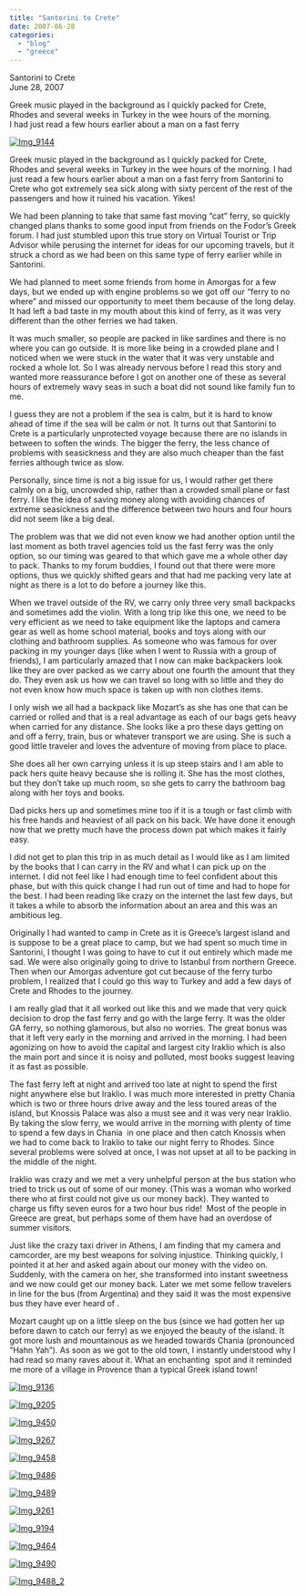 ```yaml
---
title: "Santorini to Crete"
date: 2007-06-28
categories: 
  - "blog"
  - "greece"
---
```


Santorini to Crete  
June 28, 2007

Greek music played in the background as I quickly packed for Crete,  
Rhodes and several weeks in Turkey in the wee hours of the morning.  
I had just read a few hours earlier about a man on a fast ferry

<!--more-->

[![Img_9144](https://pub-ac94b3f306b24c0dba4238943c97f2e1.r2.dev/soultravelers3/images/2008/03/04/img_9144.png "Img_9144")](https://pub-ac94b3f306b24c0dba4238943c97f2e1.r2.dev/photos/uncategorized/2008/03/04/img_9144.png)

Greek music played in the background as I quickly packed for Crete, Rhodes and several weeks in Turkey in the wee hours of the morning. I had just read a few hours earlier about a man on a fast ferry from Santorini to Crete who got extremely sea sick along with sixty percent of the rest of the passengers and how it ruined his vacation. Yikes!

We had been planning to take that same fast moving “cat” ferry, so quickly changed plans thanks to some good input from friends on the Fodor’s Greek forum. I had just stumbled upon this true story on Virtual Tourist or Trip Advisor while perusing the internet for ideas for our upcoming travels, but it struck a chord as we had been on this same type of ferry earlier while in Santorini.

We had planned to meet some friends from home in Amorgas for a few days, but we ended up with engine problems so we got off our “ferry to no where” and missed our opportunity to meet them because of the long delay. It had left a bad taste in my mouth about this kind of ferry, as it was very different than the other ferries we had taken. 

It was much smaller, so people are packed in like sardines and there is no where you can go outside. It is more like being in a crowded plane and I noticed when we were stuck in the water that it was very unstable and rocked a whole lot. So I was already nervous before I read this story and wanted more reassurance before I got on another one of these as several hours of extremely wavy seas in such a boat did not sound like family fun to me.

I guess they are not a problem if the sea is calm, but it is hard to know ahead of time if the sea will be calm or not. It turns out that Santorini to Crete is a particularly unprotected voyage because there are no islands in between to soften the winds. The bigger the ferry, the less chance of problems with seasickness and they are also much cheaper than the fast ferries although twice as slow.

Personally, since time is not a big issue for us, I would rather get there calmly on a big, uncrowded ship, rather than a crowded small plane or fast ferry. I like the idea of saving money along with avoiding chances of extreme seasickness and the difference between two hours and four hours did not seem like a big deal.

The problem was that we did not even know we had another option until the last moment as both travel agencies told us the fast ferry was the only option, so our timing was geared to that which gave me a whole other day to pack. Thanks to my forum buddies, I found out that there were more options, thus we quickly shifted gears and that had me packing very late at night as there is a lot to do before a journey like this.

When we travel outside of the RV, we carry only three very small backpacks and sometimes add the violin. With a long trip like this one, we need to be very efficient as we need to take equipment like the laptops and camera gear as well as home school material, books and toys along with our clothing and bathroom supplies. As someone who was famous for over packing in my younger days (like when I went to Russia with a group of friends), I am particularly amazed that I now can make backpackers look like they are over packed as we carry about one fourth the amount that they do. They even ask us how we can travel so long with so little and they do not even know how much space is taken up with non clothes items.

I only wish we all had a backpack like Mozart’s as she has one that can be carried or rolled and that is a real advantage as each of our bags gets heavy when carried for any distance. She looks like a pro these days getting on and off a ferry, train, bus or whatever transport we are using. She is such a good little traveler and loves the adventure of moving from place to place.

She does all her own carrying unless it is up steep stairs and I am able to pack hers quite heavy because she is rolling it. She has the most clothes, but they don’t take up much room, so she gets to carry the bathroom bag along with her toys and books.

Dad picks hers up and sometimes mine too if it is a tough or fast climb with his free hands and heaviest of all pack on his back. We have done it enough now that we pretty much have the process down pat which makes it fairly easy.

I did not get to plan this trip in as much detail as I would like as I am limited by the books that I can carry in the RV and what I can pick up on the internet. I did not feel like I had enough time to feel confident about this phase, but with this quick change I had run out of time and had to hope for the best. I had been reading like crazy on the internet the last few days, but it takes a while to absorb the information about an area and this was an ambitious leg.

Originally I had wanted to camp in Crete as it is Greece’s largest island and is suppose to be a great place to camp, but we had spent so much time in Santorini, I thought I was going to have to cut it out entirely which made me sad. We were also originally going to drive to Istanbul from northern Greece. Then when our Amorgas adventure got cut because of the ferry turbo problem, I realized that I could go this way to Turkey and add a few days of Crete and Rhodes to the journey.

I am really glad that it all worked out like this and we made that very quick decision to drop the fast ferry and go with the large ferry. It was the older GA ferry, so nothing glamorous, but also no worries. The great bonus was that it left very early in the morning and arrived in the morning. I had been agonizing on how to avoid the capital and largest city Iraklio which is also the main port and since it is noisy and polluted, most books suggest leaving it as fast as possible.

The fast ferry left at night and arrived too late at night to spend the first night anywhere else but Iraklio. I was much more interested in pretty Chania which is two or three hours drive away and the less toured areas of the island, but Knossis Palace was also a must see and it was very near Iraklio. By taking the slow ferry, we would arrive in the morning with plenty of time to spend a few days in Chania  in one place and then catch Knossis when we had to come back to Iraklio to take our night ferry to Rhodes. Since several problems were solved at once, I was not upset at all to be packing in the middle of the night.

Iraklio was crazy and we met a very unhelpful person at the bus station who tried to trick us out of some of our money. (This was a woman who worked there who at first could not give us our money back). They wanted to charge us fifty seven euros for a two hour bus ride!  Most of the people in Greece are great, but perhaps some of them have had an overdose of summer visitors.

Just like the crazy taxi driver in Athens, I am finding that my camera and camcorder, are my best weapons for solving injustice. Thinking quickly, I pointed it at her and asked again about our money with the video on. Suddenly, with the camera on her, she transformed into instant sweetness and we now could get our money back. Later we met some fellow travelers in line for the bus (from Argentina) and they said it was the most expensive bus they have ever heard of .

Mozart caught up on a little sleep on the bus (since we had gotten her up before dawn to catch our ferry) as we enjoyed the beauty of the island. It got more lush and mountainous as we headed towards Chania (pronounced “Hahn Yah”). As soon as we got to the old town, I instantly understood why I had read so many raves about it. What an enchanting  spot and it reminded me more of a village in Provence than a typical Greek island town!

[![Img_9136](https://pub-ac94b3f306b24c0dba4238943c97f2e1.r2.dev/soultravelers3/images/2008/03/04/img_9136.png "Img_9136")](https://pub-ac94b3f306b24c0dba4238943c97f2e1.r2.dev/photos/uncategorized/2008/03/04/img_9136.png)

[![Img_9205](https://pub-ac94b3f306b24c0dba4238943c97f2e1.r2.dev/soultravelers3/images/2008/03/04/img_9205.png "Img_9205")](https://pub-ac94b3f306b24c0dba4238943c97f2e1.r2.dev/photos/uncategorized/2008/03/04/img_9205.png)

[![Img_9450](https://pub-ac94b3f306b24c0dba4238943c97f2e1.r2.dev/soultravelers3/images/2008/03/04/img_9450.png "Img_9450")](https://pub-ac94b3f306b24c0dba4238943c97f2e1.r2.dev/photos/uncategorized/2008/03/04/img_9450.png)

[![Img_9267](https://pub-ac94b3f306b24c0dba4238943c97f2e1.r2.dev/soultravelers3/images/2008/03/04/img_9267.png "Img_9267")](https://pub-ac94b3f306b24c0dba4238943c97f2e1.r2.dev/photos/uncategorized/2008/03/04/img_9267.png)

[![Img_9458](https://pub-ac94b3f306b24c0dba4238943c97f2e1.r2.dev/soultravelers3/images/2008/03/04/img_9458.png "Img_9458")](https://pub-ac94b3f306b24c0dba4238943c97f2e1.r2.dev/photos/uncategorized/2008/03/04/img_9458.png)

[![Img_9486](https://pub-ac94b3f306b24c0dba4238943c97f2e1.r2.dev/soultravelers3/images/2008/03/04/img_9486.png "Img_9486")](https://pub-ac94b3f306b24c0dba4238943c97f2e1.r2.dev/photos/uncategorized/2008/03/04/img_9486.png)

[![Img_9489](https://pub-ac94b3f306b24c0dba4238943c97f2e1.r2.dev/soultravelers3/images/2008/03/04/img_9489.png "Img_9489")](https://pub-ac94b3f306b24c0dba4238943c97f2e1.r2.dev/photos/uncategorized/2008/03/04/img_9489.png)

[![Img_9261](https://pub-ac94b3f306b24c0dba4238943c97f2e1.r2.dev/soultravelers3/images/2008/03/04/img_9261.png "Img_9261")](https://pub-ac94b3f306b24c0dba4238943c97f2e1.r2.dev/photos/uncategorized/2008/03/04/img_9261.png)

[![Img_9194](https://pub-ac94b3f306b24c0dba4238943c97f2e1.r2.dev/soultravelers3/images/2008/03/04/img_9194.png "Img_9194")](https://pub-ac94b3f306b24c0dba4238943c97f2e1.r2.dev/photos/uncategorized/2008/03/04/img_9194.png)

[![Img_9464](https://pub-ac94b3f306b24c0dba4238943c97f2e1.r2.dev/soultravelers3/images/2008/03/04/img_9464.png "Img_9464")](https://pub-ac94b3f306b24c0dba4238943c97f2e1.r2.dev/photos/uncategorized/2008/03/04/img_9464.png)

[![Img_9490](https://pub-ac94b3f306b24c0dba4238943c97f2e1.r2.dev/soultravelers3/images/2008/03/04/img_9490.png "Img_9490")](https://pub-ac94b3f306b24c0dba4238943c97f2e1.r2.dev/photos/uncategorized/2008/03/04/img_9490.png)

[![Img_9488_2](https://pub-ac94b3f306b24c0dba4238943c97f2e1.r2.dev/soultravelers3/images/2008/03/04/img_9488_2.png "Img_9488_2")](https://pub-ac94b3f306b24c0dba4238943c97f2e1.r2.dev/photos/uncategorized/2008/03/04/img_9488_2.png)

  
  
  
  
  
  
  
  

[  
](https://pub-ac94b3f306b24c0dba4238943c97f2e1.r2.dev/photos/uncategorized/2008/03/04/img_9488_2.png)
